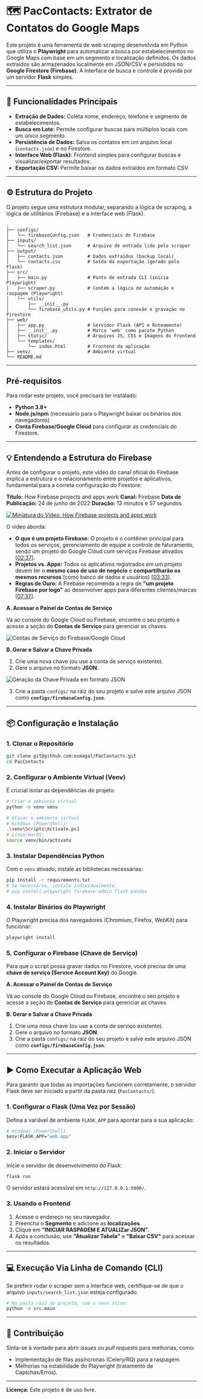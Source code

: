# 🗺️ PacContacts: Extrator de Contatos do Google Maps

Este projeto é uma ferramenta de web scraping desenvolvida em Python que utiliza o **Playwright** para automatizar a busca por estabelecimentos no Google Maps com base em um segmento e localização definidos. Os dados extraídos são armazenados localmente em JSON/CSV e persistidos no **Google Firestore (Firebase)**. A interface de busca e controle é provida por um servidor **Flask** simples.

-----

## 🚀 Funcionalidades Principais

  * **Extração de Dados:** Coleta nome, endereço, telefone e segmento de estabelecimentos.
  * **Busca em Lote:** Permite configurar buscas para múltiplos locais com um único segmento.
  * **Persistência de Dados:** Salva os contatos em um arquivo local (`contacts.json`) e no Firestore.
  * **Interface Web (Flask):** Frontend simples para configurar buscas e visualizar/exportar resultados.
  * **Exportação CSV:** Permite baixar os dados extraídos em formato CSV.

-----

## ⚙️ Estrutura do Projeto

O projeto segue uma estrutura modular, separando a lógica de scraping, a lógica de utilitários (Firebase) e a interface web (Flask).

```
.
├── configs/
│   └── firebaseConfig.json   # Credenciais do Firebase
├── inputs/
│   └── search_list.json      # Arquivo de entrada lido pelo scraper
├── output/
│   ├── contacts.json         # Dados extraídos (backup local)
│   └── contacts.csv          # Saída da exportação (gerado pelo Flask)
├── src/
│   ├── main.py               # Ponto de entrada CLI (inicia Playwright)
│   ├── scraper.py            # Contém a lógica de automação e raspagem (Playwright)
│   └── utils/
│       ├── __init__.py
│       └── firebase_utils.py # Funções para conexão e gravação no Firestore
├── web/
│   ├── app.py                # Servidor Flask (API e Roteamento)
│   ├── __init__.py           # Marca 'web' como pacote Python
│   ├── static/               # Arquivos JS, CSS e Imagens do Frontend
│   └── templates/
│       └── index.html        # Frontend da aplicação
├── venv/                     # Ambiente virtual
└── README.md
```

-----

## Pré-requisitos

Para rodar este projeto, você precisará ter instalado:

  * **Python 3.8+**
  * **Node.js/npm** (necessário para o Playwright baixar os binários dos navegadores)
  * **Conta Firebase/Google Cloud** para configurar as credenciais do Firestore.

-----

## 💡 Entendendo a Estrutura do Firebase

Antes de configurar o projeto, este vídeo do canal oficial do Firebase explica a estrutura e o relacionamento entre projetos e aplicativos, fundamental para a correta configuração do Firestore:

**Título:** How Firebase projects and apps work
**Canal:** Firebase
**Data de Publicação:** 24 de junho de 2022
**Duração:** 13 minutos e 57 segundos

[![Miniatura do Vídeo: How Firebase projects and apps work](https://img.youtube.com/vi/27BUpiAXt9M/0.jpg)](https://www.youtube.com/watch?v=27BUpiAXt9M "Assista ao vídeo no YouTube")


O vídeo aborda:

  * **O que é um projeto Firebase:** O projeto é o contêiner principal para todos os serviços, gerenciamento de equipe e controle de faturamento, sendo um projeto do Google Cloud com serviços Firebase ativados [[02:37](http://www.youtube.com/watch?v=27BUpiAXt9M&t=157)].
  * **Projetos vs. Apps:** Todos os aplicativos registrados em um projeto devem ter o **mesmo caso de uso de negócio** e **compartilharão os mesmos recursos** (como banco de dados e usuários) [[03:33](http://www.youtube.com/watch=27BUpiAXt9M&t=213)].
  * **Regras de Ouro:** A Firebase recomenda a regra de **"um projeto Firebase por logo"** ao desenvolver apps para diferentes clientes/marcas [[07:37](http://www.youtube.com/watch=27BUpiAXt9M&t=457)].


**A. Acessar o Painel de Contas de Serviço**

Vá ao console do Google Cloud ou Firebase, encontre o seu projeto e acesse a seção de **Contas de Serviço** para gerenciar as chaves.

![Contas de Serviço do Firebase/Google Cloud](configs/img/contas-de-servico.png)

**B. Gerar e Salvar a Chave Privada**

1.  Crie uma nova chave (ou use a conta de serviço existente).
2.  Gere o arquivo no formato **JSON**.

![Geração da Chave Privada em formato JSON](configs/img/gerar-chave-privada.png)

3.  Crie a pasta `configs/` na raiz do seu projeto e salve este arquivo JSON como **`configs/firebaseConfig.json`**.

-----

## 📦 Configuração e Instalação

### 1\. Clonar o Repositório

```bash
git clone git@github.com:osmagal/PacContacts.git
cd PacContacts
```

### 2\. Configurar o Ambiente Virtual (Venv)

É crucial isolar as dependências do projeto:

```bash
# Criar o ambiente virtual
python -m venv venv

# Ativar o ambiente virtual
# Windows (PowerShell):
.\venv\Scripts\Activate.ps1
# Linux/macOS:
source venv/bin/activate
```

### 3\. Instalar Dependências Python

Com o `venv` ativado, instale as bibliotecas necessárias:

```bash
pip install -r requirements.txt
# Se necessário, instale individualmente:
# pip install playwright firebase-admin flask pandas
```

### 4\. Instalar Binários do Playwright

O Playwright precisa dos navegadores (Chromium, Firefox, WebKit) para funcionar:

```bash
playwright install
```

### 5\. Configurar o Firebase (Chave de Serviço)

Para que o script possa gravar dados no Firestore, você precisa de uma **chave de serviço (Service Account Key)** do Google.

**A. Acessar o Painel de Contas de Serviço**

Vá ao console do Google Cloud ou Firebase, encontre o seu projeto e acesse a seção de **Contas de Serviço** para gerenciar as chaves.

**B. Gerar e Salvar a Chave Privada**

1.  Crie uma nova chave (ou use a conta de serviço existente).
2.  Gere o arquivo no formato **JSON**.
3.  Crie a pasta `configs/` na raiz do seu projeto e salve este arquivo JSON como **`configs/firebaseConfig.json`**.

-----

## ▶️ Como Executar a Aplicação Web

Para garantir que todas as importações funcionem corretamente, o servidor Flask deve ser iniciado a partir da pasta raiz (`PacContacts/`).

### 1\. Configurar o Flask (Uma Vez por Sessão)

Defina a variável de ambiente `FLASK_APP` para apontar para a sua aplicação:

```bash
# Windows (PowerShell)
$env:FLASK_APP="web.app"
```

### 2\. Iniciar o Servidor

Inicie o servidor de desenvolvimento do Flask:

```bash
flask run
```

O servidor estará acessível em `http://127.0.0.1:5000/`.

### 3\. Usando o Frontend

1.  Acesse o endereço no seu navegador.
2.  Preencha o **Segmento** e adicione as **localizações**.
3.  Clique em **"INICIAR RASPAGEM E ATUALIZar JSON"**.
4.  Após a conclusão, use **"Atualizar Tabela"** e **"Baixar CSV"** para acessar os resultados.

-----

## 💻 Execução Via Linha de Comando (CLI)

Se preferir rodar o scraper sem a interface web, certifique-se de que o arquivo `inputs/search_list.json` esteja configurado.

```bash
# Na pasta raiz do projeto, com o venv ativo:
python -m src.main
```

-----

## 🤝 Contribuição

Sinta-se à vontade para abrir *issues* ou *pull requests* para melhorias, como:

  * Implementação de filas assíncronas (Celery/RQ) para a raspagem.
  * Melhorias na estabilidade do Playwright (tratamento de Captchas/Erros).

-----

**Licença:** Este projeto é de uso livre.